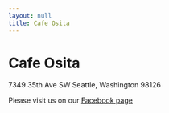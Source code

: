 ```yaml
---
layout: null
title: Cafe Osita
---
```


# Cafe Osita

7349 35th Ave SW
Seattle, Washington 98126 

Please visit us on our [Facebook page](https://www.facebook.com/cafeosita/)
